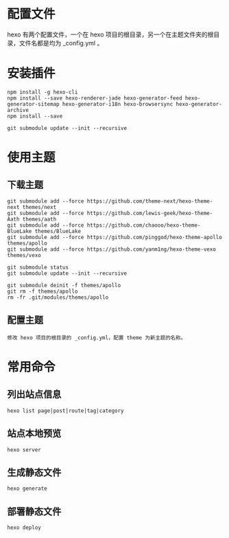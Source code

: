 # 配置文件
hexo 有两个配置文件，一个在 hexo 项目的根目录，另一个在主题文件夹的根目录，文件名都是均为 _config.yml 。

# 安装插件
    npm install -g hexo-cli
    npm install --save hexo-renderer-jade hexo-generator-feed hexo-generator-sitemap hexo-generator-i18n hexo-browsersync hexo-generator-archive
    npm install --save

    git submodule update --init --recursive

# 使用主题
## 下载主题
    git submodule add --force https://github.com/theme-next/hexo-theme-next themes/next
    git submodule add --force https://github.com/lewis-geek/hexo-theme-Aath themes/aath
    git submodule add --force https://github.com/chaooo/hexo-theme-BlueLake themes/BlueLake
    git submodule add --force https://github.com/pinggod/hexo-theme-apollo  themes/apollo
    git submodule add --force https://github.com/yanm1ng/hexo-theme-vexo    themes/vexo

    git submodule status
    git submodule update --init --recursive

    git submodule deinit -f themes/apollo
    git rm -f themes/apollo
    rm -fr .git/modules/themes/apollo

## 配置主题
    修改 hexo 项目的根目录的 _config.yml，配置 theme 为新主题的名称。

# 常用命令
## 列出站点信息
    hexo list page|post|route|tag|category

## 站点本地预览
    hexo server

## 生成静态文件
    hexo generate

## 部署静态文件
    hexo deploy
